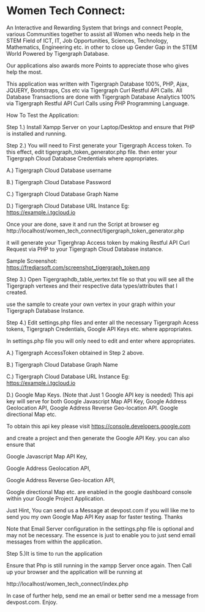 # Women Tech Connect:

An Interactive and Rewarding System that brings and connect People, various Communities together to assist all Women who needs help in the STEM Field of ICT, IT,
 Job Opportunities, Sciences, Technology, Mathematics, Engineering etc. in other to close up Gender Gap in the STEM World Powered by Tigergraph Database.

Our applications also awards more Points to appreciate those who gives help the most.



This application was written with Tigergraph Database 100%, PHP, Ajax, JQUERY, Bootstraps, Css etc via Tigergraph Curl Restful API Calls.
All Database Transactions are done with Tigergraph Database Analytics 100% via Tigergraph Restful API Curl Calls using PHP Programming Language.



How To Test the Application:

Step 1.) Install Xampp Server on your Laptop/Desktop and ensure that PHP is installed and running.

Step 2.) You will need to First generate your Tigergraph Access token.  To this effect, edit tigergraph_token_generator.php file.
then enter your Tigergraph Cloud Database Credentials where appropriates.

A.) Tigergraph Cloud Database username

B.) Tigergraph Cloud Database Password

C.) Tigergraph Cloud Database Graph Name

D.) Tigergraph Cloud Database URL Instance  Eg: https://example.i.tgcloud.io

Once your are done, save it and run the Script at browser eg http://localhost/women_tech_connect/tigergraph_token_generator.php

 it will generate your Tigerghrap Access token by making Restful API Curl Request via PHP to your Tigergraph Cloud Database instance.
 
 Sample Screenshot:   https://fredjarsoft.com/screenshot_tigergraph_token.png



Step 3.) Open Tigergraphdb_table_vertex.txt file so that you will see all the Tigergraph vertexes and their respective data types/attributes that I created.

use the sample to create your own vertex in your graph within your Tigergraph Database Instance.


Step 4.) Edit settings.php files and enter all the necessary  Tigergraph Acess tokens, Tigergraph Credentials, Google API Keys etc. where appropriates.

In settings.php file you will only need to edit and enter where appropriates.

A.) Tigergraph AccessToken obtained in Step 2 above.

B.) Tigergraph Cloud Database Graph Name

C.) Tigergraph Cloud Database URL Instance  Eg: https://example.i.tgcloud.io

D.) Google Map Keys. (Note that Just 1 Google API key is needed) This api key will serve for both Google Javascript Map API Key, 
Google Address Geolocation API, Google Address Reverse Geo-location API. Google directional Map etc.

To obtain this api key please visit https://console.developers.google.com

and create a project and then generate the Google API Key. you can also ensure that 

Google Javascript Map API Key, 

Google Address Geolocation API,

Google Address Reverse Geo-location API, 

Google directional Map etc. are enabled in the google dashboard console within your Google Project Application.


Just Hint, You can send us a Message at devpost.com if you will like me to send you my own Google Map API Key asap for faster testing.  Thanks



Note that Email Server configuration in the settings.php file is optional and may not be necessary. 
The essence is just to enable you to just send email messages from within the application.


Step 5.)It is time to run the application

Ensure that Php is still running in the xampp Server once again. Then Call up your browser and the application will be running at 

http://localhost/women_tech_connect/index.php


In case of further help, send me an email or better send me a message from devpost.com.   Enjoy.
